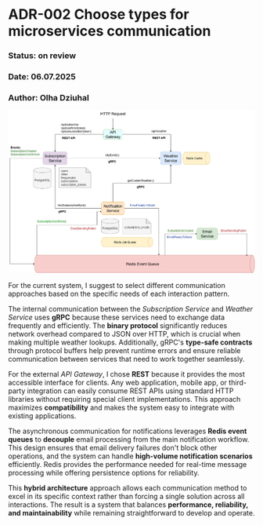 # ADR-002 Choose types for microservices communication

### Status: on review
### Date: 06.07.2025
### Author: Olha Dziuhal

![Microservices-Communication-Schema](.././diagrams/microservices/Microservices-Communication.drawio.png)

For the current system, I suggest to select different communication approaches based 
on the specific needs of each interaction pattern.

The internal communication between the _Subscription Service_ and _Weather Service_ uses **gRPC** 
because these services need to exchange data frequently and efficiently. 
The **binary protocol** significantly reduces network overhead compared to JSON over HTTP, 
which is crucial when making multiple weather lookups. Additionally, 
gRPC's **type-safe contracts** through protocol buffers help prevent runtime errors 
and ensure reliable communication between services that need to work together seamlessly.

For the external _API Gateway_, I chose **REST** because it provides the most accessible 
interface for clients. Any web application, mobile app, or third-party integration can 
easily consume REST APIs using standard HTTP libraries without requiring special client implementations. 
This approach maximizes **compatibility** and makes the system easy to integrate with existing applications.

The asynchronous communication for notifications leverages **Redis event queues** to **decouple** 
email processing from the main notification workflow. This design ensures that email delivery failures 
don't block other operations, and the system can handle **high-volume notification scenarios** efficiently. 
Redis provides the performance needed for real-time message processing while offering persistence options 
for reliability.

This **hybrid architecture** approach allows each communication method to excel in its specific context 
rather than forcing a single solution across all interactions. The result is a system that balances **performance,
reliability, and maintainability** while remaining straightforward to develop and operate.
